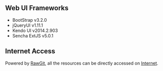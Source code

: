 Web UI Frameworks
---

* BootStrap v3.2.0
* jQueryUI v1.11.1
* Kendo UI v2014.2.903
* Sencha ExtJS v5.0.1

Internet Access
---

Powered by [RawGit](http://rawgit.com/), all the resources can be directly accessed on [Internet](https://cdn.rawgit.com/SmartekWorks/waks-tuning/master/index.html).
